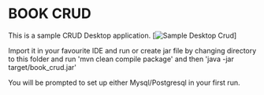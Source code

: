 # BOOK CRUD

This is a sample CRUD Desktop application.
[<img src="screenshot.jpg" alt="Sample Desktop Crud"  />]


Import it in your favourite IDE and run or create jar file by changing directory to this folder and run 'mvn clean compile package' and then 'java -jar target/book_crud.jar'

You will be prompted to set up either Mysql/Postgresql in your first run.
